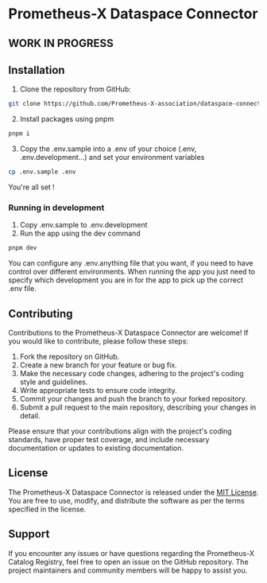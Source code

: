 # Prometheus-X Dataspace Connector

## WORK IN PROGRESS

## Installation

1. Clone the repository from GitHub:
```bash
git clone https://github.com/Prometheus-X-association/dataspace-connector.git
```
2. Install packages using pnpm
```bash
pnpm i
```
3. Copy the .env.sample into a .env of your choice (.env, .env.development...) and set your environment variables
```bash
cp .env.sample .env
```

You're all set !

### Running in development
1. Copy .env.sample to .env.development
2. Run the app using the dev command
```bash
pnpm dev
```
You can configure any .env.anything file that you want, if you need to have control over different environments. When running the app you just need to specify which development you are in for the app to pick up the correct .env file.

## Contributing

Contributions to the Prometheus-X Dataspace Connector are welcome! If you would like to contribute, please follow these steps:

1. Fork the repository on GitHub.
2. Create a new branch for your feature or bug fix.
3. Make the necessary code changes, adhering to the project's coding style and guidelines.
4. Write appropriate tests to ensure code integrity.
5. Commit your changes and push the branch to your forked repository.
6. Submit a pull request to the main repository, describing your changes in detail.

Please ensure that your contributions align with the project's coding standards, have proper test coverage, and include necessary documentation or updates to existing documentation.

## License

The Prometheus-X Dataspace Connector is released under the [MIT License](LICENSE). You are free to use, modify, and distribute the software as per the terms specified in the license.

## Support

If you encounter any issues or have questions regarding the Prometheus-X Catalog Registry, feel free to open an issue on the GitHub repository. The project maintainers and community members will be happy to assist you.